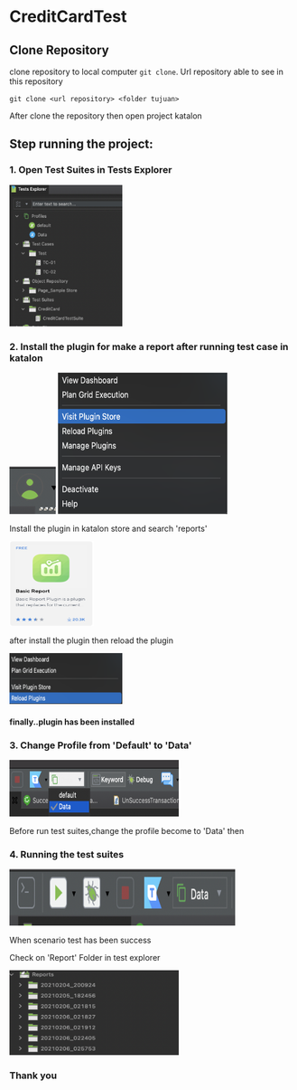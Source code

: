 # CreditCardTest

## Clone Repository

clone repository to local computer `git clone`. Url
repository able to see in this repository

```
git clone <url repository> <folder tujuan>
```

<p>After clone the repository then open project katalon</p>

<h2>Step running the project:</h2>

<h3>1. Open Test Suites in Tests Explorer</h3>
<img src="images/Screen Shot 2021-02-06 at 02.50.03.png" width="200" height="250">
<h3>2. Install the plugin for make a report after running test case in katalon</h3>
<img src="images/Screen Shot 2021-02-06 at 03.33.11.png">
<img src="images/Screen Shot 2021-02-06 at 03.33.25.png" width="300" height="250" >
<p>Install the plugin in katalon store and search 'reports'</p>
<img src="images/Screen Shot 2021-02-06 at 03.34.05.png" width="150" height="150">
<p>after install the plugin then reload the plugin</p>
<img src="images/Screen Shot 2021-02-06 at 03.34.24.png" width="200" height="90">

<h4>finally..plugin has been installed</h4>

<h3>3. Change Profile from 'Default' to 'Data'</h3>
<img src="images/Screen Shot 2021-02-06 at 02.55.08.png" width="300" height="100">
<p>Before run test suites,change the profile become to 'Data' then </p>
<h3>4. Running the test suites</h3>
<img src="images/Screen Shot 2021-02-06 at 02.55.27.png" width="400" height="100">
<p>When scenario test has been success</p>
<p>Check on 'Report' Folder in test explorer</p>
<img src="images/Screen Shot 2021-02-06 at 02.58.47.png" width="300" height="150">



<h3>Thank you</h3>
